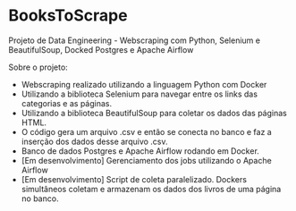 # BooksToScrape
Projeto de Data Engineering - Webscraping com Python, Selenium e BeautifulSoup, Docked Postgres e Apache Airflow

Sobre o projeto:

- Webscraping realizado utilizando a linguagem Python com Docker
- Utilizando a biblioteca Selenium para navegar entre os links das categorias e as páginas.
- Utilizando a biblioteca BeautifulSoup para coletar os dados das páginas HTML.
- O código gera um arquivo .csv e então se conecta no banco e faz a inserção dos dados desse arquivo .csv.
- Banco de dados Postgres e Apache Airflow rodando em Docker.
- [Em desenvolvimento] Gerenciamento dos jobs utilizando o Apache Airflow
- [Em desenvolvimento] Script de coleta paralelizado. Dockers simultâneos coletam e armazenam os dados dos livros de uma página no banco.
